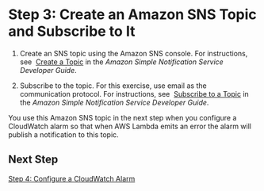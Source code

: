 # Step 3: Create an Amazon SNS Topic and Subscribe to It<a name="tutorial-scheduled-events-subscribe-sns"></a>

1.  Create an SNS topic using the Amazon SNS console\. For instructions, see  [Create a Topic](http://docs.aws.amazon.com/sns/latest/dg/CreateTopic.html) in the *Amazon Simple Notification Service Developer Guide*\. 

1. Subscribe to the topic\. For this exercise, use email as the communication protocol\. For instructions, see  [Subscribe to a Topic](http://docs.aws.amazon.com/sns/latest/dg/SubscribeTopic.html) in the *Amazon Simple Notification Service Developer Guide*\. 

 You use this Amazon SNS topic in the next step when you configure a CloudWatch alarm so that when AWS Lambda emits an error the alarm will publish a notification to this topic\.

## Next Step<a name="wt-scheduledevents3-next-step"></a>

[Step 4: Configure a CloudWatch Alarm](tutorial-scheduled-events-create-alarm.md)